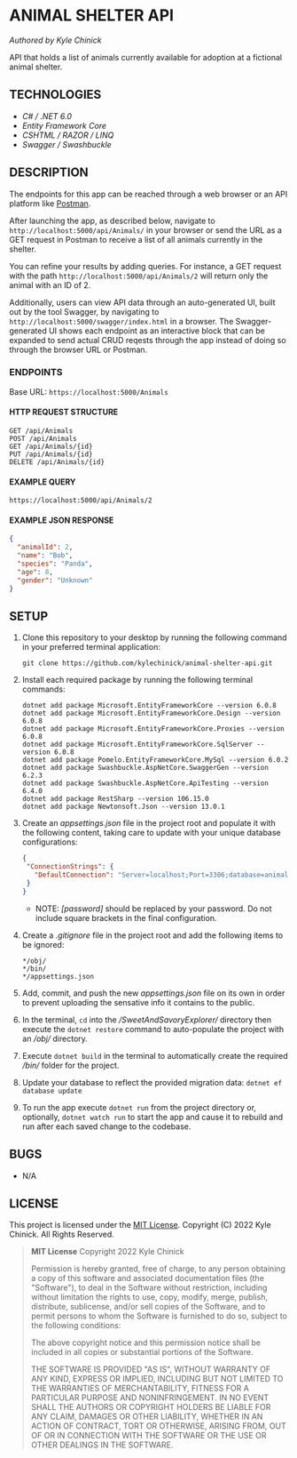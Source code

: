 # ANIMAL SHELTER API

_Authored by Kyle Chinick_

API that holds a list of animals currently available for adoption at a fictional animal shelter.

## TECHNOLOGIES

- _C# / .NET 6.0_
- _Entity Framework Core_
- _CSHTML / RAZOR / LINQ_
- _Swagger / Swashbuckle_

## DESCRIPTION

The endpoints for this app can be reached through a web browser or an API platform like [Postman](https://www.postman.com/).

After launching the app, as described below, navigate to `http://localhost:5000/api/Animals/` in your browser or send the URL as a GET request in Postman to receive a list of all animals currently in the shelter.

You can refine your results by adding queries. For instance, a GET request with the path `http://localhost:5000/api/Animals/2` will return only the animal with an ID of 2.

Additionally, users can view API data through an auto-generated UI, built out by the tool Swagger, by navigating to `http://localhost:5000/swagger/index.html` in a browser. The Swagger-generated UI shows each endpoint as an interactive block that can be expanded to send actual CRUD reqests through the app instead of doing so through the browser URL or Postman.

### ENDPOINTS

Base URL: `https://localhost:5000/Animals`

#### HTTP REQUEST STRUCTURE

```Shell
GET /api/Animals
POST /api/Animals
GET /api/Animals/{id}
PUT /api/Animals/{id}
DELETE /api/Animals/{id}
```

#### EXAMPLE QUERY

```Shell
https://localhost:5000/api/Animals/2
```

#### EXAMPLE JSON RESPONSE

```JSON
{
  "animalId": 2,
  "name": "Bob",
  "species": "Panda",
  "age": 8,
  "gender": "Unknown"
}
```

## SETUP

1. Clone this repository to your desktop by running the following command in your preferred terminal application:

   ```Shell
   git clone https://github.com/kylechinick/animal-shelter-api.git
   ```

2. Install each required package by running the following terminal commands:

   ```Shell
   dotnet add package Microsoft.EntityFrameworkCore --version 6.0.8
   dotnet add package Microsoft.EntityFrameworkCore.Design --version 6.0.8
   dotnet add package Microsoft.EntityFrameworkCore.Proxies --version 6.0.8
   dotnet add package Microsoft.EntityFrameworkCore.SqlServer --version 6.0.8
   dotnet add package Pomelo.EntityFrameworkCore.MySql --version 6.0.2
   dotnet add package Swashbuckle.AspNetCore.SwaggerGen --version 6.2.3
   dotnet add package Swashbuckle.AspNetCore.ApiTesting --version 6.4.0
   dotnet add package RestSharp --version 106.15.0
   dotnet add package Newtonsoft.Json --version 13.0.1
   ```

3. Create an _appsettings.json_ file in the project root and populate it with the following content, taking care to update with your unique database configurations:

   ```JSON
   {
    "ConnectionStrings": {
      "DefaultConnection": "Server=localhost;Port=3306;database=animal-shelter_api;uid=root;pwd=epicodus;"
    }
   }
   ```

   - NOTE: _[password]_ should be replaced by your password. Do not include square brackets in the final configuration.

4. Create a _.gitignore_ file in the project root and add the following items to be ignored:

   ```plain text
   */obj/
   */bin/
   */appsettings.json
   ```

5. Add, commit, and push the new _appsettings.json_ file on its own in order to prevent uploading the sensative info it contains to the public.

6. In the terminal, `cd` into the _/SweetAndSavoryExplorer/_ directory then execute the `dotnet restore` command to auto-populate the project with an _/obj/_ directory.

7. Execute `dotnet build` in the terminal to automatically create the required _/bin/_ folder for the project.

8. Update your database to reflect the provided migration data:
   `dotnet ef database update`

9. To run the app execute `dotnet run` from the project directory or, optionally, `dotnet watch run` to start the app and cause it to rebuild and run after each saved change to the codebase.

## BUGS

- N/A

## LICENSE

This project is licensed under the [MIT License](https://opensource.org/licenses/MIT). Copyright (C) 2022 Kyle Chinick. All Rights Reserved.

> **MIT License**
> Copyright 2022 Kyle Chinick
>
> Permission is hereby granted, free of charge, to any person obtaining a copy of this software and associated documentation files (the "Software"), to deal in the Software without restriction, including without limitation the rights to use, copy, modify, merge, publish, distribute, sublicense, and/or sell copies of the Software, and to permit persons to whom the Software is furnished to do so, subject to the following conditions:
>
> The above copyright notice and this permission notice shall be included in all copies or substantial portions of the Software.
>
> THE SOFTWARE IS PROVIDED "AS IS", WITHOUT WARRANTY OF ANY KIND, EXPRESS OR IMPLIED, INCLUDING BUT NOT LIMITED TO THE WARRANTIES OF MERCHANTABILITY, FITNESS FOR A PARTICULAR PURPOSE AND NONINFRINGEMENT. IN NO EVENT SHALL THE AUTHORS OR COPYRIGHT HOLDERS BE LIABLE FOR ANY CLAIM, DAMAGES OR OTHER LIABILITY, WHETHER IN AN ACTION OF CONTRACT, TORT OR OTHERWISE, ARISING FROM, OUT OF OR IN CONNECTION WITH THE SOFTWARE OR THE USE OR OTHER DEALINGS IN THE SOFTWARE.
